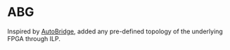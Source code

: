 # ABG
Inspired by [AutoBridge](https://github.com/Licheng-Guo/AutoBridge), added any pre-defined topology of the underlying FPGA through ILP.
